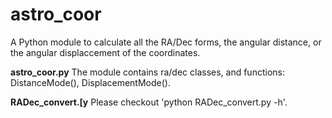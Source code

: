 # astro_coor
A Python module to calculate all the RA/Dec forms, the angular distance, or the angular displaccement of the coordinates.

**astro_coor.py**
The module contains ra/dec classes, and functions: DistanceMode(), DisplacementMode().

**RADec_convert.[y**
Please checkout 'python RADec_convert.py -h'.
